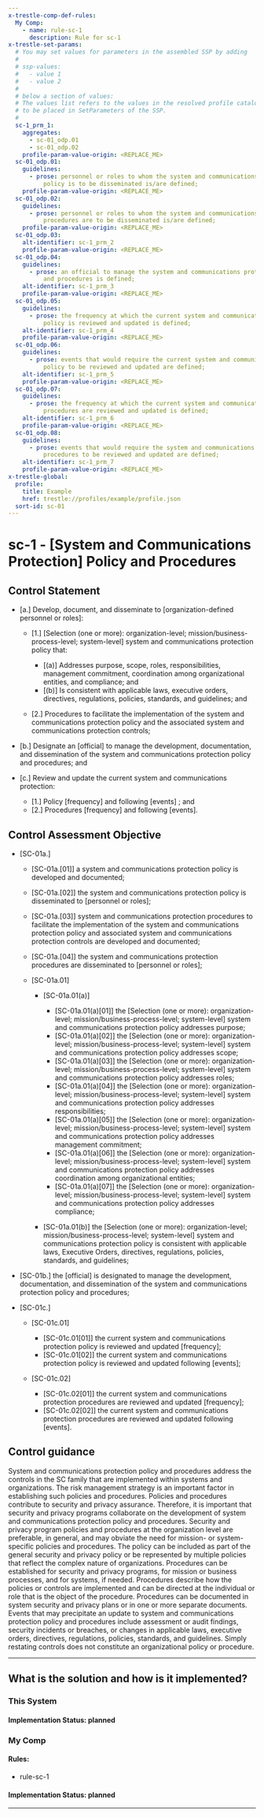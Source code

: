 ```yaml
---
x-trestle-comp-def-rules:
  My Comp:
    - name: rule-sc-1
      description: Rule for sc-1
x-trestle-set-params:
  # You may set values for parameters in the assembled SSP by adding
  #
  # ssp-values:
  #   - value 1
  #   - value 2
  #
  # below a section of values:
  # The values list refers to the values in the resolved profile catalog, and the ssp-values represent new values
  # to be placed in SetParameters of the SSP.
  #
  sc-1_prm_1:
    aggregates:
      - sc-01_odp.01
      - sc-01_odp.02
    profile-param-value-origin: <REPLACE_ME>
  sc-01_odp.01:
    guidelines:
      - prose: personnel or roles to whom the system and communications protection
          policy is to be disseminated is/are defined;
    profile-param-value-origin: <REPLACE_ME>
  sc-01_odp.02:
    guidelines:
      - prose: personnel or roles to whom the system and communications protection
          procedures are to be disseminated is/are defined;
    profile-param-value-origin: <REPLACE_ME>
  sc-01_odp.03:
    alt-identifier: sc-1_prm_2
    profile-param-value-origin: <REPLACE_ME>
  sc-01_odp.04:
    guidelines:
      - prose: an official to manage the system and communications protection policy
          and procedures is defined;
    alt-identifier: sc-1_prm_3
    profile-param-value-origin: <REPLACE_ME>
  sc-01_odp.05:
    guidelines:
      - prose: the frequency at which the current system and communications protection
          policy is reviewed and updated is defined;
    alt-identifier: sc-1_prm_4
    profile-param-value-origin: <REPLACE_ME>
  sc-01_odp.06:
    guidelines:
      - prose: events that would require the current system and communications protection
          policy to be reviewed and updated are defined;
    alt-identifier: sc-1_prm_5
    profile-param-value-origin: <REPLACE_ME>
  sc-01_odp.07:
    guidelines:
      - prose: the frequency at which the current system and communications protection
          procedures are reviewed and updated is defined;
    alt-identifier: sc-1_prm_6
    profile-param-value-origin: <REPLACE_ME>
  sc-01_odp.08:
    guidelines:
      - prose: events that would require the system and communications protection
          procedures to be reviewed and updated are defined;
    alt-identifier: sc-1_prm_7
    profile-param-value-origin: <REPLACE_ME>
x-trestle-global:
  profile:
    title: Example
    href: trestle://profiles/example/profile.json
  sort-id: sc-01
---
```


# sc-1 - \[System and Communications Protection\] Policy and Procedures

## Control Statement

- \[a.\] Develop, document, and disseminate to [organization-defined personnel or roles]:

  - \[1.\] [Selection (one or more): organization-level; mission/business-process-level; system-level] system and communications protection policy that:

    - \[(a)\] Addresses purpose, scope, roles, responsibilities, management commitment, coordination among organizational entities, and compliance; and
    - \[(b)\] Is consistent with applicable laws, executive orders, directives, regulations, policies, standards, and guidelines; and

  - \[2.\] Procedures to facilitate the implementation of the system and communications protection policy and the associated system and communications protection controls;

- \[b.\] Designate an [official] to manage the development, documentation, and dissemination of the system and communications protection policy and procedures; and

- \[c.\] Review and update the current system and communications protection:

  - \[1.\] Policy [frequency] and following [events] ; and
  - \[2.\] Procedures [frequency] and following [events].

## Control Assessment Objective

- \[SC-01a.\]

  - \[SC-01a.[01]\] a system and communications protection policy is developed and documented;
  - \[SC-01a.[02]\] the system and communications protection policy is disseminated to [personnel or roles];
  - \[SC-01a.[03]\] system and communications protection procedures to facilitate the implementation of the system and communications protection policy and associated system and communications protection controls are developed and documented;
  - \[SC-01a.[04]\] the system and communications protection procedures are disseminated to [personnel or roles];
  - \[SC-01a.01\]

    - \[SC-01a.01(a)\]

      - \[SC-01a.01(a)[01]\] the [Selection (one or more): organization-level; mission/business-process-level; system-level] system and communications protection policy addresses purpose;
      - \[SC-01a.01(a)[02]\] the [Selection (one or more): organization-level; mission/business-process-level; system-level] system and communications protection policy addresses scope;
      - \[SC-01a.01(a)[03]\] the [Selection (one or more): organization-level; mission/business-process-level; system-level] system and communications protection policy addresses roles;
      - \[SC-01a.01(a)[04]\] the [Selection (one or more): organization-level; mission/business-process-level; system-level] system and communications protection policy addresses responsibilities;
      - \[SC-01a.01(a)[05]\] the [Selection (one or more): organization-level; mission/business-process-level; system-level] system and communications protection policy addresses management commitment;
      - \[SC-01a.01(a)[06]\] the [Selection (one or more): organization-level; mission/business-process-level; system-level] system and communications protection policy addresses coordination among organizational entities;
      - \[SC-01a.01(a)[07]\] the [Selection (one or more): organization-level; mission/business-process-level; system-level] system and communications protection policy addresses compliance;

    - \[SC-01a.01(b)\] the [Selection (one or more): organization-level; mission/business-process-level; system-level] system and communications protection policy is consistent with applicable laws, Executive Orders, directives, regulations, policies, standards, and guidelines;

- \[SC-01b.\] the [official] is designated to manage the development, documentation, and dissemination of the system and communications protection policy and procedures;

- \[SC-01c.\]

  - \[SC-01c.01\]

    - \[SC-01c.01[01]\] the current system and communications protection policy is reviewed and updated [frequency];
    - \[SC-01c.01[02]\] the current system and communications protection policy is reviewed and updated following [events];

  - \[SC-01c.02\]

    - \[SC-01c.02[01]\] the current system and communications protection procedures are reviewed and updated [frequency];
    - \[SC-01c.02[02]\] the current system and communications protection procedures are reviewed and updated following [events].

## Control guidance

System and communications protection policy and procedures address the controls in the SC family that are implemented within systems and organizations. The risk management strategy is an important factor in establishing such policies and procedures. Policies and procedures contribute to security and privacy assurance. Therefore, it is important that security and privacy programs collaborate on the development of system and communications protection policy and procedures. Security and privacy program policies and procedures at the organization level are preferable, in general, and may obviate the need for mission- or system-specific policies and procedures. The policy can be included as part of the general security and privacy policy or be represented by multiple policies that reflect the complex nature of organizations. Procedures can be established for security and privacy programs, for mission or business processes, and for systems, if needed. Procedures describe how the policies or controls are implemented and can be directed at the individual or role that is the object of the procedure. Procedures can be documented in system security and privacy plans or in one or more separate documents. Events that may precipitate an update to system and communications protection policy and procedures include assessment or audit findings, security incidents or breaches, or changes in applicable laws, executive orders, directives, regulations, policies, standards, and guidelines. Simply restating controls does not constitute an organizational policy or procedure.

______________________________________________________________________

## What is the solution and how is it implemented?

<!-- For implementation status enter one of: implemented, partial, planned, alternative, not-applicable -->

<!-- Note that the list of rules under ### Rules: is read-only and changes will not be captured after assembly to JSON -->

### This System

<!-- Add implementation prose for the main This System component for control: sc-1 -->

#### Implementation Status: planned

### My Comp

<!-- Add control implementation description here for control: sc-1 -->

#### Rules:

  - rule-sc-1

#### Implementation Status: planned

______________________________________________________________________

